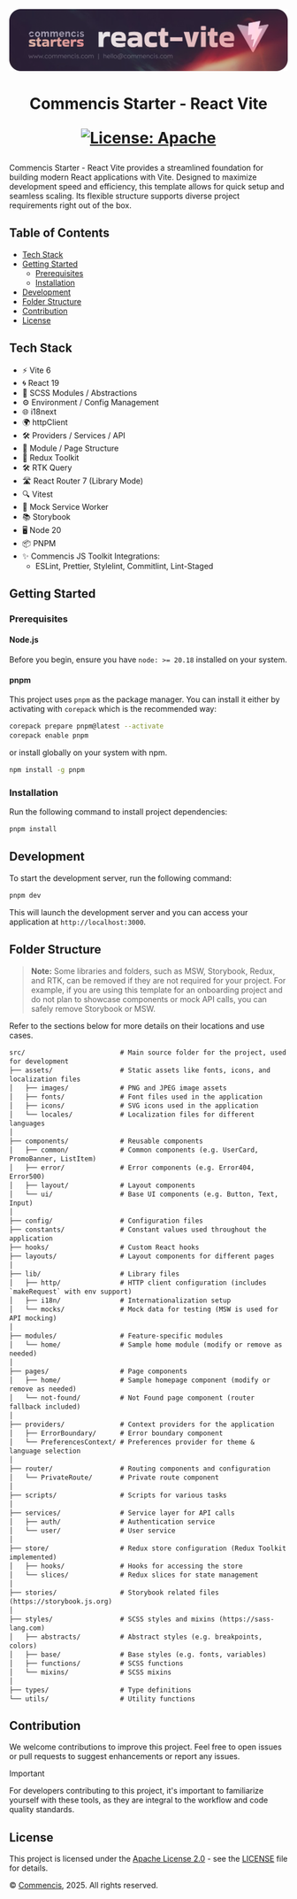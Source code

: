 <picture>
  <source media="(max-width: 400px)" srcset="./assets/starter-react-vite-logo-mobile.png">
  <img src="./assets/starter-react-vite-logo.png" alt="Commencis JS Toolkit Logo">
</picture>

<h1 align="center">
  Commencis Starter - React Vite

[![License: Apache](https://img.shields.io/badge/License-Apache2.0-300E77.svg)](LICENSE)

</h1>

Commencis Starter - React Vite provides a streamlined foundation for building modern React applications with Vite. Designed to maximize development speed and efficiency, this template allows for quick setup and seamless scaling. Its flexible structure supports diverse project requirements right out of the box.

## Table of Contents

- [Tech Stack](#tech-stack)
- [Getting Started](#getting-started)
  - [Prerequisites](#prerequisites)
  - [Installation](#installation)
- [Development](#development)
- [Folder Structure](#folder-structure)
- [Contribution](#contribution)
- [License](#license)

## Tech Stack

- ⚡️ Vite 6
- 🌀 React 19
- 🎨 SCSS Modules / Abstractions
- ⚙️ Environment / Config Management
- 🌐 i18next
- 🌍 httpClient
- 🛠️ Providers / Services / API
- 📁 Module / Page Structure
- 🔄 Redux Toolkit
- 🛠️ RTK Query
- 🛣️ React Router 7 (Library Mode)
- 🔍 Vitest
- 🚦 Mock Service Worker
- 📚 Storybook
- 🖥️ Node 20
- 📦 PNPM
- ✨ Commencis JS Toolkit Integrations:
  - ESLint, Prettier, Stylelint, Commitlint, Lint-Staged

## Getting Started

### Prerequisites

#### Node.js

Before you begin, ensure you have `node: >= 20.18` installed on your system.

#### pnpm

This project uses `pnpm` as the package manager. You can install it either by activating with `corepack` which is the recommended way:

```bash
corepack prepare pnpm@latest --activate
corepack enable pnpm
```

or install globally on your system with npm.

```bash
npm install -g pnpm
```

### Installation

Run the following command to install project dependencies:

```bash
pnpm install
```

## Development

To start the development server, run the following command:

```bash
pnpm dev
```

This will launch the development server and you can access your application at `http://localhost:3000`.

## Folder Structure

> **Note:** Some libraries and folders, such as MSW, Storybook, Redux, and RTK, can be removed if they are not required for your project. For example, if you are using this template for an onboarding project and do not plan to showcase components or mock API calls, you can safely remove Storybook or MSW.

Refer to the sections below for more details on their locations and use cases.

```
src/                        # Main source folder for the project, used for development
├── assets/                 # Static assets like fonts, icons, and localization files
│   ├── images/             # PNG and JPEG image assets
│   ├── fonts/              # Font files used in the application
│   ├── icons/              # SVG icons used in the application
│   └── locales/            # Localization files for different languages
│
├── components/             # Reusable components
│   ├── common/             # Common components (e.g. UserCard, PromoBanner, ListItem)
│   ├── error/              # Error components (e.g. Error404, Error500)
│   ├── layout/             # Layout components
│   └── ui/                 # Base UI components (e.g. Button, Text, Input)
│
├── config/                 # Configuration files
├── constants/              # Constant values used throughout the application
├── hooks/                  # Custom React hooks
├── layouts/                # Layout components for different pages
│
├── lib/                    # Library files
│   ├── http/               # HTTP client configuration (includes `makeRequest` with env support)
│   ├── i18n/               # Internationalization setup
│   └── mocks/              # Mock data for testing (MSW is used for API mocking)
│
├── modules/                # Feature-specific modules
│   └── home/               # Sample home module (modify or remove as needed)
│
├── pages/                  # Page components
│   ├── home/               # Sample homepage component (modify or remove as needed)
│   └── not-found/          # Not Found page component (router fallback included)
│
├── providers/              # Context providers for the application
│   ├── ErrorBoundary/      # Error boundary component
│   └── PreferencesContext/ # Preferences provider for theme & language selection
│
├── router/                 # Routing components and configuration
│   └── PrivateRoute/       # Private route component
│
├── scripts/                # Scripts for various tasks
│
├── services/               # Service layer for API calls
│   ├── auth/               # Authentication service
│   └── user/               # User service
│
├── store/                  # Redux store configuration (Redux Toolkit implemented)
│   ├── hooks/              # Hooks for accessing the store
│   └── slices/             # Redux slices for state management
│
├── stories/                # Storybook related files (https://storybook.js.org)
│
├── styles/                 # SCSS styles and mixins (https://sass-lang.com)
│   ├── abstracts/          # Abstract styles (e.g. breakpoints, colors)
│   ├── base/               # Base styles (e.g. fonts, variables)
│   ├── functions/          # SCSS functions
│   └── mixins/             # SCSS mixins
│
├── types/                  # Type definitions
└── utils/                  # Utility functions
```

## Contribution

We welcome contributions to improve this project. Feel free to open issues or pull requests to suggest enhancements or report any issues.

> [!IMPORTANT]
> For developers contributing to this project, it's important to familiarize yourself with these tools, as they are integral to the workflow and code quality standards.

## License

This project is licensed under the [Apache License 2.0](https://opensource.org/licenses/Apache-2.0) - see the [LICENSE](./LICENSE) file for details.

© [Commencis](https://www.commencis.com/), 2025. All rights reserved.
